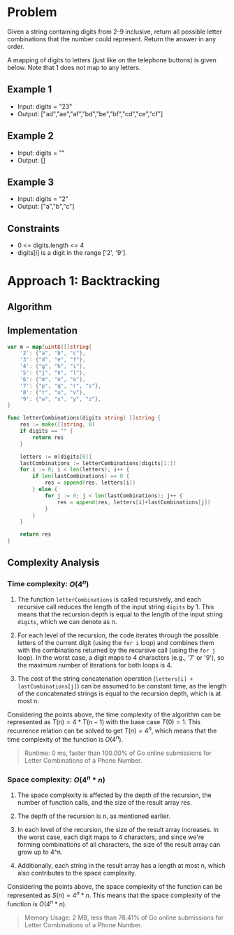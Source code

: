 # Problem

Given a string containing digits from 2-9 inclusive, return all possible letter combinations that the number could represent. Return the answer in any order.

A mapping of digits to letters (just like on the telephone buttons) is given below. Note that 1 does not map to any letters.

## Example 1

- Input: digits = "23"
- Output: ["ad","ae","af","bd","be","bf","cd","ce","cf"]


## Example 2

- Input: digits = ""
- Output: []

## Example 3

- Input: digits = "2"
- Output: ["a","b","c"]

## Constraints

- 0 <= digits.length <= 4
- digits[i] is a digit in the range ['2', '9'].

# Approach 1: Backtracking

## Algorithm



## Implementation

```go
var m = map[uint8][]string{
	'2': {"a", "b", "c"},
	'3': {"d", "e", "f"},
	'4': {"g", "h", "i"},
	'5': {"j", "k", "l"},
	'6': {"m", "n", "o"},
	'7': {"p", "q", "r", "s"},
	'8': {"t", "u", "v"},
	'9': {"w", "x", "y", "z"},
}

func letterCombinations(digits string) []string {
	res := make([]string, 0)
	if digits == "" {
		return res
	}

	letters := m[digits[0]]
	lastCombinations := letterCombinations(digits[1:])
	for i := 0; i < len(letters); i++ {
		if len(lastCombinations) == 0 {
			res = append(res, letters[i])
		} else {
			for j := 0; j < len(lastCombinations); j++ {
				res = append(res, letters[i]+lastCombinations[j])
			}
		}
	}

	return res
}
```

## Complexity Analysis

### Time complexity: $O(4^n)$

1. The function `letterCombinations` is called recursively, and each recursive call reduces the length of the input string `digits` by 1. This means that the recursion depth is equal to the length of the input string `digits`, which we can denote as n.

2. For each level of the recursion, the code iterates through the possible letters of the current digit (using the `for i` loop) and combines them with the combinations returned by the recursive call (using the `for j` loop). In the worst case, a digit maps to 4 characters (e.g., '7' or '9'), so the maximum number of iterations for both loops is 4.

3. The cost of the string concatenation operation (`letters[i] + lastCombinations[j]`) can be assumed to be constant time, as the length of the concatenated strings is equal to the recursion depth, which is at most n.

Considering the points above, the time complexity of the algorithm can be represented as $T(n) = 4 * T(n-1)$ with the base case $T(0) = 1$. This recurrence relation can be solved to get $T(n) = 4^n$, which means that the time complexity of the function is $O(4^n)$.

> Runtime: 0 ms, faster than 100.00% of Go online submissions for  Letter Combinations of a Phone Number.

### Space complexity: $O(4^n * n)$

1. The space complexity is affected by the depth of the recursion, the number of function calls, and the size of the result array res.
   
2. The depth of the recursion is n, as mentioned earlier.
   
3. In each level of the recursion, the size of the result array increases. In the worst case, each digit maps to 4 characters, and since we're forming combinations of all characters, the size of the result array can grow up to 4^n.
   
4. Additionally, each string in the result array has a length at most n, which also contributes to the space complexity.

Considering the points above, the space complexity of the function can be represented as $S(n) = 4^n * n$. This means that the space complexity of the function is $O(4^n * n)$.

> Memory Usage: 2 MB, less than 78.41% of Go online submissions for  Letter Combinations of a Phone Number.